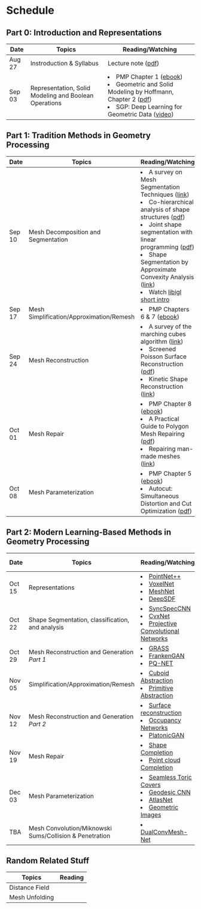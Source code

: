 # Schedule

## Part 0: Introduction and Representations
| Date | Topics | Reading/Watching  |
|-|-|-|
| Aug 27  | Instroduction & Syllabus  | Lecture note ([pdf](https://www.dropbox.com/s/yzu6tkmio1ttcmq/01-Intro.pdf?dl=0)) | 
| Sep 03  | Representation, Solid Modeling and Boolean Operations | <li>PMP Chapter 1 ([ebook](https://ebookcentral-proquest-com.mutex.gmu.edu/lib/GMU/detail.action?docID=1633503&pq-origsite=primo))<br> <li>Geometric and Solid Modeling by Hoffmann, Chapter 2 ([pdf](http://www.cs.purdue.edu/homes/cmh/distribution/books/chap2.pdf))<br><li>SGP: Deep Learning for Geometric Data ([video](https://www.youtube.com/watch?v=VRIVeq6RWA8)) |
  
## Part 1: Tradition Methods in Geometry Processing

| Date | Topics | Reading/Watching  |
|-|-|-|
| Sep 10 | Mesh Decomposition and Segmentation |  <li>A survey on Mesh Segmentation Techniques ([link](https://onlinelibrary.wiley.com/doi/abs/10.1111/j.1467-8659.2007.01103.x)) <br><li>Co-hierarchical analysis of shape structures ([pdf](https://kevinkaixu.net/papers/vankaick_sig13_coh.pdf)) <br><li>Joint shape segmentation with linear programming ([pdf](https://www.cs.utexas.edu/~huangqx/siga11_jointseg.pdf)) <br><li>Shape Segmentation by Approximate Convexity Analysis ([link](http://www.cs.tau.ac.il/~noafish/wcseg/))<br><li>Watch [libigl short intro](https://www.youtube.com/watch?v=OSQWCABxLsM) |
| Sep 17 | Mesh Simplification/Approximation/Remesh | <li> PMP Chapters 6 & 7 ([ebook](https://ebookcentral-proquest-com.mutex.gmu.edu/lib/GMU/detail.action?docID=1633503&pq-origsite=primo))|
| Sep 24 | Mesh Reconstruction | <li> A survey of the marching cubes algorithm ([link](http://www.sciencedirect.com.mutex.gmu.edu/science/article/pii/S0097849306001336)) <br><li> Screened Poisson Surface Reconstruction ([pdf](http://www.cs.jhu.edu/~misha/MyPapers/ToG13.pdf)) <br><li>Kinetic Shape Reconstruction ([link](https://dl.acm.org/doi/abs/10.1145/3376918)) |
| Oct 01 | Mesh Repair | <li> PMP Chapter 8 ([ebook](https://ebookcentral-proquest-com.mutex.gmu.edu/lib/GMU/detail.action?docID=1633503&pq-origsite=primo))<br><li> A Practical Guide to Polygon Mesh Repairing ([pdf](http://www.graphics.rwth-aachen.de/media/papers/eg2012_tutorial_meshrepair_021.pdf)) <br><li>Repairing man-made meshes ([link](https://dl.acm.org/doi/abs/10.1145/3355089.3356507))|
| Oct 08 | Mesh Parameterization | <li>PMP Chapter 5 ([ebook](https://ebookcentral-proquest-com.mutex.gmu.edu/lib/GMU/detail.action?docID=1633503&pq-origsite=primo))<br> <li> Autocut: Simultaneous Distortion and Cut Optimization ([pdf](https://cims.nyu.edu/gcl/papers/Autocuts-2017.pdf)) |


## Part 2: Modern Learning-Based Methods in Geometry Processing

| Date | Topics | Reading/Watching  | Presented by |
|-|-|-|-|
| Oct 15 | Representations |  <li>[PointNet++](http://stanford.edu/~rqi/pointnet2/)<br> <li>[VoxelNet](https://openaccess.thecvf.com/content_cvpr_2018/CameraReady/3333.pdf)<br><li>[MeshNet](https://dl.acm.org/doi/abs/10.1145/3306346.3322959)<br><li>[DeepSDF](https://arxiv.org/abs/1901.05103) |
| Oct 22  | Shape Segmentation, classification, and analysis | <li>[SyncSpecCNN](https://arxiv.org/abs/1612.00606)<br><li>[CvxNet](https://openaccess.thecvf.com/content_CVPR_2020/papers/Deng_CvxNet_Learnable_Convex_Decomposition_CVPR_2020_paper.pdf)<br><li>[Projective Convolutional Networks](https://arxiv.org/abs/1612.02808) | Joe & Sulabh |
| Oct 29  | Mesh Reconstruction and Generation _Part 1_ | <li>[GRASS](https://kevinkaixu.net/papers/li_sig17_grass.pdf) <br><li>[FrankenGAN](https://arxiv.org/abs/1806.07179)<br><li>[PQ-NET](https://arxiv.org/abs/1911.10949) | Joe & Yong |
| Nov 05 |  Simplification/Approximation/Remesh | <li>[Cuboid Abstraction](https://isunchy.github.io/projects/cuboid_abstraction.html)<br><li>[Primitive Abstraction](https://openaccess.thecvf.com/content_cvpr_2017/html/Tulsiani_Learning_Shape_Abstractions_CVPR_2017_paper.html) | Xue & Yong|
| Nov 12 | Mesh Reconstruction and Generation _Part 2_ | <li>[Surface reconstruction](https://arxiv.org/abs/1811.10943) <br><li>[Occupancy Networks](https://arxiv.org/abs/1811.10943)<br><li>[PlatonicGAN](https://geometry.cs.ucl.ac.uk/projects/2019/platonicgan/) | Paul & Sulabh |
| Nov 19 | Mesh Repair | <li>[Shape Completion](https://arxiv.org/abs/1709.07599)<br><li>[Point cloud Completion](https://arxiv.org/pdf/1904.00069.pdf) | Daniel & Xue |
| Dec 03 | Mesh Parameterization | <li>[Seamless Toric Covers](https://dl.acm.org/doi/10.1145/3072959.3073616)<br><li>[Geodesic CNN](https://arxiv.org/abs/1501.06297)<br><li>[AtlasNet](https://arxiv.org/abs/1802.05384)<br><li>[Geometric Images](https://engineering.purdue.edu/cdesign/wp/deep-learning-3d-shape-surfaces-using-geometry-images/) | Daniel & Paul |
| TBA | Mesh Convolution/Miknowski Sums/Collision & Penetration | <li>[DualConvMesh-Net](https://openaccess.thecvf.com/content_CVPR_2020/html/Schult_DualConvMesh-Net_Joint_Geodesic_and_Euclidean_Convolutions_on_3D_Meshes_CVPR_2020_paper.html) |  |


## Random Related Stuff

| Topics | Reading  |
|-|-|
| Distance Field |  |
| Mesh Unfolding |  |
